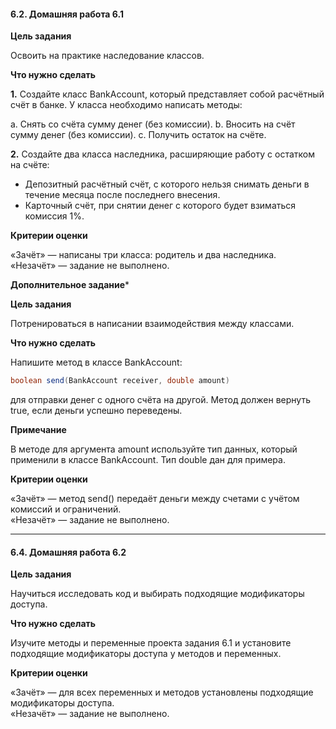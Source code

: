 #### 6.2. Домашняя работа 6.1

**Цель задания**

Освоить на практике наследование классов.

**Что нужно сделать**

**1.** Создайте класс BankAccount, который представляет собой расчётный счёт в банке. У класса необходимо написать методы:

a. Снять со счёта сумму денег (без комиссии).
b. Вносить на счёт сумму денег (без комиссии).
c. Получить остаток на счёте.

**2.** Создайте два класса наследника, расширяющие работу с остатком на счёте:

- Депозитный расчётный счёт, с которого нельзя снимать деньги в течение месяца после последнего внесения.
- Карточный счёт, при снятии денег с которого будет взиматься комиссия 1%.

**Критерии оценки**

«Зачёт» — написаны три класса: родитель и два наследника.  
«Незачёт» — задание не выполнено.

**Дополнительное задание***

**Цель задания**

Потренироваться в написании взаимодействия между классами.

**Что нужно сделать**

Напишите метод в классе BankAccount:

```java
boolean send(BankAccount receiver, double amount)
```

для отправки денег с одного счёта на другой. Метод должен вернуть true, если деньги успешно переведены.

**Примечание**

В методе для аргумента amount используйте тип данных, который применили в классе BankAccount. Тип double дан для примера.

**Критерии оценки**

«Зачёт» — метод send() передаёт деньги между счетами с учётом комиссий и ограничений.  
«Незачёт» — задание не выполнено.

---------------------------------------------

#### 6.4. Домашняя работа 6.2

**Цель задания**

Научиться исследовать код и выбирать подходящие модификаторы доступа.

**Что нужно сделать**

Изучите методы и переменные проекта задания 6.1 и установите подходящие модификаторы доступа у методов и переменных.

**Критерии оценки**

«Зачёт» — для всех переменных и методов установлены подходящие модификаторы доступа.  
«Незачёт» — задание не выполнено.
